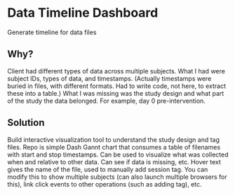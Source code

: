 # Data Timeline Dashboard
Generate timeline for data files

## Why?
Client had different types of data across multiple subjects. 
What I had were subject IDs, types of data, and timestamps. 
(Actually timestamps were buried in files, with different formats. Had to write code, not here, to extract these into a table.)
What I was missing was the study design and what part of the study the data belonged. For example, day 0 pre-intervention.

## Solution
Build interactive visualization tool to understand the study design and tag files.
Repo is simple Dash Gannt chart that consumes a table of filenames with start and stop timestamps.
Can be used to visualize what was collected when and relative to other data. 
Can see if data is missing, etc. 
Hover text gives the name of the file, used to manually add session tag.
You can modify this to show multiple subjects (can also launch multiple browsers for this), link click events to other operations (such as adding tag), etc.
